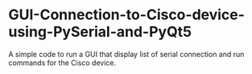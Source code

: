 # GUI-Connection-to-Cisco-device-using-PySerial-and-PyQt5
A simple code to run a GUI that display list of serial connection and run commands for the Cisco device.
